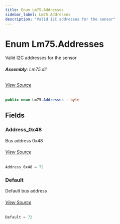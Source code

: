 ```yaml
---
title: Enum Lm75.Addresses
sidebar_label: Lm75.Addresses
description: "Valid I2C addresses for the sensor"
---
```

# Enum Lm75.Addresses
Valid I2C addresses for the sensor

###### **Assembly**: Lm75.dll
###### [View Source](https://github.com/WildernessLabs/Meadow.Foundation.git/blob/develop/Source/Meadow.Foundation.Peripherals/Sensors.Temperature.Lm75/Driver/Lm75.Addresses.cs#L8)
```csharp title="Declaration"
public enum Lm75.Addresses : byte
```
## Fields
### Address_0x48
Bus address 0x48
###### [View Source](https://github.com/WildernessLabs/Meadow.Foundation.git/blob/develop/Source/Meadow.Foundation.Peripherals/Sensors.Temperature.Lm75/Driver/Lm75.Addresses.cs#L13)
```csharp title="Declaration"
Address_0x48 = 72
```
### Default
Default bus address
###### [View Source](https://github.com/WildernessLabs/Meadow.Foundation.git/blob/develop/Source/Meadow.Foundation.Peripherals/Sensors.Temperature.Lm75/Driver/Lm75.Addresses.cs#L17)
```csharp title="Declaration"
Default = 72
```
